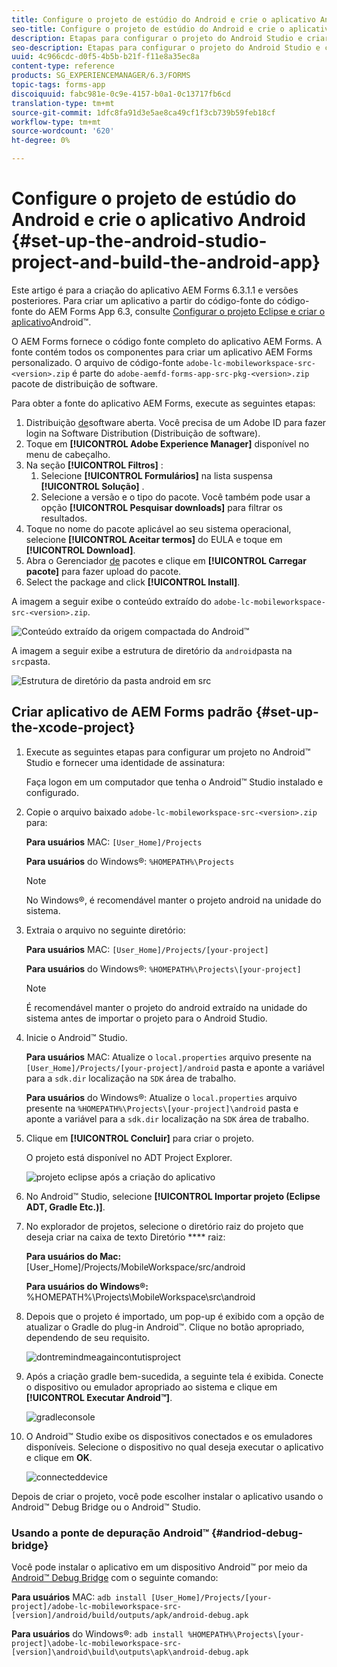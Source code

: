 ```yaml
---
title: Configure o projeto de estúdio do Android e crie o aplicativo Android
seo-title: Configure o projeto de estúdio do Android e crie o aplicativo Android
description: Etapas para configurar o projeto do Android Studio e criar o instalador para o aplicativo AEM Forms
seo-description: Etapas para configurar o projeto do Android Studio e criar o instalador para o aplicativo AEM Forms
uuid: 4c966cdc-d0f5-4b5b-b21f-f11e8a35ec8a
content-type: reference
products: SG_EXPERIENCEMANAGER/6.3/FORMS
topic-tags: forms-app
discoiquuid: fabc981e-0c9e-4157-b0a1-0c13717fb6cd
translation-type: tm+mt
source-git-commit: 1dfc8fa91d3e5ae8ca49cf1f3cb739b59feb18cf
workflow-type: tm+mt
source-wordcount: '620'
ht-degree: 0%

---
```



# Configure o projeto de estúdio do Android e crie o aplicativo Android {#set-up-the-android-studio-project-and-build-the-android-app}

Este artigo é para a criação do aplicativo AEM Forms 6.3.1.1 e versões posteriores. Para criar um aplicativo a partir do código-fonte do código-fonte do AEM Forms App 6.3, consulte [Configurar o projeto Eclipse e criar o aplicativo](/help/forms/using/setup-eclipse-project-build-installer.md)Android™.

O AEM Forms fornece o código fonte completo do aplicativo AEM Forms. A fonte contém todos os componentes para criar um aplicativo AEM Forms personalizado. O arquivo de código-fonte `adobe-lc-mobileworkspace-src-<version>.zip` é parte do `adobe-aemfd-forms-app-src-pkg-<version>.zip` pacote de distribuição de software.

Para obter a fonte do aplicativo AEM Forms, execute as seguintes etapas:

1. Distribuição [de](https://experience.adobe.com/downloads)software aberta. Você precisa de um Adobe ID para fazer login na Software Distribution (Distribuição de software).
1. Toque em **[!UICONTROL Adobe Experience Manager]** disponível no menu de cabeçalho.
1. Na seção **[!UICONTROL Filtros]** :
   1. Selecione **[!UICONTROL Formulários]** na lista suspensa **[!UICONTROL Solução]** .
   2. Selecione a versão e o tipo do pacote. Você também pode usar a opção **[!UICONTROL Pesquisar downloads]** para filtrar os resultados.
1. Toque no nome do pacote aplicável ao seu sistema operacional, selecione **[!UICONTROL Aceitar termos]** do EULA e toque em **[!UICONTROL Download]**.
1. Abra o Gerenciador [de](https://docs.adobe.com/content/help/en/experience-manager-65/administering/contentmanagement/package-manager.html) pacotes e clique em **[!UICONTROL Carregar pacote]** para fazer upload do pacote.
1. Select the package and click **[!UICONTROL Install]**.

A imagem a seguir exibe o conteúdo extraído do `adobe-lc-mobileworkspace-src-<version>.zip`.

![Conteúdo extraído da origem compactada do Android™](assets/mws-content-1.png)

A imagem a seguir exibe a estrutura de diretório da `android`pasta na `src`pasta.

![Estrutura de diretório da pasta android em src](assets/android-folder.png)

## Criar aplicativo de AEM Forms padrão {#set-up-the-xcode-project}

1. Execute as seguintes etapas para configurar um projeto no Android™ Studio e fornecer uma identidade de assinatura:

   Faça logon em um computador que tenha o Android™ Studio instalado e configurado.

1. Copie o arquivo baixado `adobe-lc-mobileworkspace-src-<version>.zip` para:

   **Para usuários** MAC: `[User_Home]/Projects`

   **Para usuários** do Windows®: `%HOMEPATH%\Projects`

   >[!NOTE]
   >
   >No Windows®, é recomendável manter o projeto android na unidade do sistema.

1. Extraia o arquivo no seguinte diretório:

   **Para usuários** MAC: `[User_Home]/Projects/[your-project]`

   **Para usuários** do Windows®: `%HOMEPATH%\Projects\[your-project]`

   >[!NOTE]
   >
   >É recomendável manter o projeto do android extraído na unidade do sistema antes de importar o projeto para o Android Studio.

1. Inicie o Android™ Studio.

   **Para usuários** MAC: Atualize o `local.properties` arquivo presente na `[User_Home]/Projects/[your-project]/android` pasta e aponte a variável para a `sdk.dir` localização na `SDK` área de trabalho.

   **Para usuários** do Windows®: Atualize o `local.properties` arquivo presente na `%HOMEPATH%\Projects\[your-project]\android` pasta e aponte a variável para a `sdk.dir` localização na `SDK` área de trabalho.

1. Clique em **[!UICONTROL Concluir]** para criar o projeto.

   O projeto está disponível no ADT Project Explorer.

   ![projeto eclipse após a criação do aplicativo](assets/eclipsebuildmws.png)

1. No Android™ Studio, selecione **[!UICONTROL Importar projeto (Eclipse ADT, Gradle Etc.)]**.
1. No explorador de projetos, selecione o diretório raiz do projeto que deseja criar na caixa de texto Diretório **** raiz:

   **Para usuários do Mac:** [User_Home]/Projects/MobileWorkspace/src/android

   **Para usuários do Windows®:** %HOMEPATH%\Projects\MobileWorkspace\src\android

1. Depois que o projeto é importado, um pop-up é exibido com a opção de atualizar o Gradle do plug-in Android™. Clique no botão apropriado, dependendo de seu requisito.

   ![dontremindmeagaincontutisproject](assets/dontremindmeagainforthisproject.png)

1. Após a criação gradle bem-sucedida, a seguinte tela é exibida. Conecte o dispositivo ou emulador apropriado ao sistema e clique em **[!UICONTROL Executar Android™]**.

   ![gradleconsole](assets/gradleconsole.png)

1. O Android™ Studio exibe os dispositivos conectados e os emuladores disponíveis. Selecione o dispositivo no qual deseja executar o aplicativo e clique em **OK**.

   ![connecteddevice](assets/connecteddevice.png)

Depois de criar o projeto, você pode escolher instalar o aplicativo usando o Android™ Debug Bridge ou o Android™ Studio.

### Usando a ponte de depuração Android™ {#andriod-debug-bridge}

Você pode instalar o aplicativo em um dispositivo Android™ por meio da [Android™ Debug Bridge](https://developer.android.com/tools/help/adb.html) com o seguinte comando:

**Para usuários** MAC: `adb install [User_Home]/Projects/[your-project]/adobe-lc-mobileworkspace-src-[version]/android/build/outputs/apk/android-debug.apk`

**Para usuários** do Windows®: `adb install %HOMEPATH%\Projects\[your-project]\adobe-lc-mobileworkspace-src-[version]\android\build\outputs\apk\android-debug.apk`

